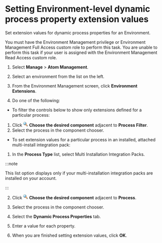 # Setting Environment-level dynamic process property extension values

<head>
  <meta name="guidename" content="Integration"/>
  <meta name="context" content="GUID-85fe688b-8fae-4334-9b40-81bc203489a0"/>
</head>


Set extension values for dynamic process properties for an Environment.

You must have the Environment Management privilege or Environment Management Full Access custom role to perform this task. You are unable to perform this task if your user is assigned with the Environment Management Read Access custom role.

1.  Select **Manage** \> **Atom Management**.

2.  Select an environment from the list on the left.

3.  From the Environment Management screen, click **Environment Extensions**.

4.  Do one of the following:

-   To filter the controls below to show only extensions defined for a particular process:
1.  Click **![](../Images/main-ic-magnifying-glass-16_cd0f3352-63b0-4d15-af6d-86e11b9d14eb.jpg) Choose the desired component** adjacent to **Process Filter**.
2.  Select the process in the component chooser.
-   To set extension values for a particular process in an installed, attached multi-install integration pack:
1.  In the **Process Type** list, select Multi Installation Integration Packs.

:::note 

This list option displays only if your multi-installation integration packs are installed on your account.

:::

2.  Click **![](../Images/main-ic-magnifying-glass-16_cd0f3352-63b0-4d15-af6d-86e11b9d14eb.jpg) Choose the desired component** adjacent to **Process**.
3.  Select the process in the component chooser.
5.  Select the **Dynamic Process Properties** tab.

6.  Enter a value for each property.

7.  When you are finished setting extension values, click **OK**.